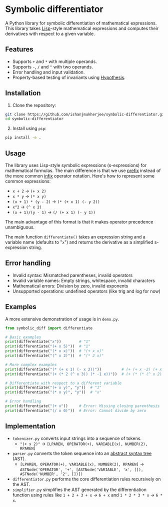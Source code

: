 # Symbolic differentiator

A Python library for symbolic differentiation of mathematical expressions. This
library takes
[Lisp](https://en.wikipedia.org/wiki/Lisp_(programming_language))-style
mathematical expressions and computes their derivatives with respect to a given
variable.

## Features

- Supports `+` and `*` with multiple operands.
- Supports `-`, `/` and `^` with two operands.
- Error handling and input validation.
- Property-based testing of invariants using [Hypothesis](https://hypothesis.readthedocs.io/en/latest/).

## Installation

1. Clone the repository:

```bash
git clone https://github.com/ishanjmukherjee/symbolic-differentiator.git
cd symbolic-differentiator
```

2. Install using `pip`:

```bash
pip install -e .
```

## Usage

The library uses Lisp-style symbolic expressions (s-expressions) for
mathematical formulas. The main difference is that we use [prefix](https://en.wikipedia.org/wiki/Polish_notation) instead of
the more common [infix](https://en.wikipedia.org/wiki/Infix_notation) operator notation. Here's how to represent some common expressions:

- `x + 2` → `(+ x 2)`
- `x * y` → `(* x y)`
- `(x + 1) * (y - 2)` → `(* (+ x 1) (- y 2))`
- `x^2` → `(^ x 2)`
- `(x + 1)/(y - 1)` → `(/ (+ x 1) (- y 1))`

The main advantage of this format is that it makes operator precedence unambiguous.

The main function `differentiate()` takes an expression string and a variable name
(defaults to "`x`") and returns the derivative as a simplified s-expression
string.

## Error handling

- Invalid syntax: Mismatched parentheses, invalid operators
- Invalid variable names: Empty strings, whitespace, invalid characters
- Mathematical errors: Division by zero, invalid exponents
- Unsupported operations: undefined operators (like trig and log for now)

## Examples

A more extensive demonstration of usage is in `demo.py`.

```python
from symbolic_diff import differentiate

# Basic examples
print(differentiate("x"))        # "1"
print(differentiate("(+ x 5)"))  # "1"
print(differentiate("(* x x)"))  # "(+ x x)"
print(differentiate("(^ x 2)"))  # "(* 2 x)"

# More complex examples
print(differentiate("(* (+ x 1) (- x 2))"))         # (+ (+ x -2) (+ x 1))
print(differentiate("(+ (* 2 (^ x 3)) (* -1 x))"))  # (+ (* (* (^ x 2) 3) 2) -1)

# Differentiate with respect to a different variable
print(differentiate("(+ x y)", "y"))  # "1"
print(differentiate("(* x y)", "y"))  # "x"

# Error handling
print(differentiate("(+ x"))     # Error: Missing closing parenthesis
print(differentiate("(/ x 0)"))  # Error: Cannot divide by zero 
```

## Implementation

- `tokenizer.py` converts input strings into a sequence of tokens.
  - `"(+ x 2)"` → `[LPAREN, OPERATOR(+), VARIABLE(x), NUMBER(2), RPAREN]`
- `parser.py` converts the token sequence into an [abstract syntax
  tree](https://en.wikipedia.org/wiki/Abstract_syntax_tree) (AST).
  - `[LPAREN, OPERATOR(+), VARIABLE(x), NUMBER(2), RPAREN]` → `ASTNode('OPERATOR', '+', [ASTNode('VARIABLE', 'x', []), ASTNode('NUMBER',
    '2', [])])`
- `differentiator.py` performs the core differentiation rules recursively on the
  AST.
- `simplifier.py` simplifies the AST generated by the differentiation function
  using rules like `1 + 2 + 3 + x` → `6 + x` and `1 * 2 * 3 * x` → `6 * x`.